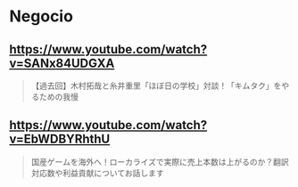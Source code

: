 # Negocio

## https://www.youtube.com/watch?v=SANx84UDGXA

> 【過去回】木村拓哉と糸井重里「ほぼ日の学校」対談！「キムタク」をやるための我慢 

## https://www.youtube.com/watch?v=EbWDBYRhthU

> 国産ゲームを海外へ！ローカライズで実際に売上本数は上がるのか？翻訳対応数や利益貢献についてお話します 
